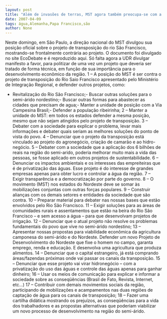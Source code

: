 ```yaml
---
layout: post
title: "Além de invasões de terras, MST agora também preocupa-se com a água do São Francisco"
date: 2007-04-09
tags: água,Alemanha,Papa Francisco,são
author: None
---
```

Neste domingo, em São Paulo, a direção nacional do MST divulgou sua posição oficial sobre o projeto de transposição do rio São Francisco, mostrando-se frontalmente contrária ao projeto.
O documento foi divulgado no site EcoDebate e é reproduzido aqui. 
Só falta agora a UDR divulgar manifesto a favor, para politizar de uma vez um projeto que deveria ser tratado de forma técnica, em função de sua importância para o desenvolvimento econômico da região.
1 – A posição do MST é ser contra o projeto de transposição do Rio Saio Francisco apresentado pelo Ministério de Integração Regional, e defender outros projetos, como:
- Revitalização do Rio São Francisco;- Buscar outras soluções para o semi-árido nordestino;- Buscar outras formas para abastecer as cidades que precisam de agua;- Manter a unidade de posição com a Via Campesina Brasil;- Defender a população ribeirinha;
2 – Manter a unidade do MST: em todos os estados defender a mesma posição, mesmo que não sejam atingidos pelo projeto de transposição.
3 – Debater com a sociedade para explicar o problema, levar mais informações e debater quais seriam as melhores soluções do ponto de vista do povo.
4 – Denunciar que o projeto da transposição está vinculado ao projeto do agronegócio, criação de camarão e ao hidro-negócio.
5 – Debater com a sociedade que a aplicação dos 6 bilhões de reais na região do semi-arido, poderia melhorar muito mais a vida das pessoas, se fosse aplicado em outros projetos de sustentabilidade.
6 – Denunciar os impactos ambientais e os interesses das empreiteiras que é de privatização das águas. Esse projeto é do interesse de grandes empresas apenas para obter lucro e controlar a água da região.
7 – Exigir transparência e a democratização por parte do governo.
8 – O movimento (MST) nos estados do Nordeste deve se somar às mobilizações conjuntas com outras forças populares. 
9 – Construir alianças com os demais setores e entidades da sociedade que são contra.
10 – Preparar material para debater nas nossas bases que estão envolvidos pelo Rio São Francisco.
11 – Exigir soluções para as áreas de comunidades rurais e assentamentos que estão na beira do Rio São Francisco – e sem acesso a água – para que desenvolvam projetos de irrigação.
12 – Denunciar que o atual projeto não resolve os problemas fundamentais do povo que vive no semi-árido nordestino;
13 – Apresentar nossas propostas para viabilidade econômica da agricultura camponesa do semi-árido e do Nordeste. Defender um novo Projeto de Desenvolvimento do Nordeste que fixe o homem no campo, garanta emprego, renda e educação. E desenvolva uma agricultura que produza alimentos.
14 – Denunciar que o capital estrangeiro, já está comprando áreas/fazendas próximas onde vai passar os canais da transposição.
15 – Denunciar que esse projeto vai virar hidronegócio – com a privatização do uso das águas e controle das águas apenas para ganhar dinheiro;
16 – Usar os meios de comunicação para explicar e informar a sociedade sobre as conseqüências (Brasil de Fato, Revista, Internet, etc...)
17 – Contribuir com demais movimentos sociais da região, participando de mobilizações e acampamentos nas duas regiões de captação de água para os canais de transposição;
18 – Fazer uma cartilha didática mostrando os prejuízos, as conseqüências para a vida dos trabalhadores e as propostas alternativas que poderiam viabilizar um novo processo de desenvolvimento na região do semi-árido. 